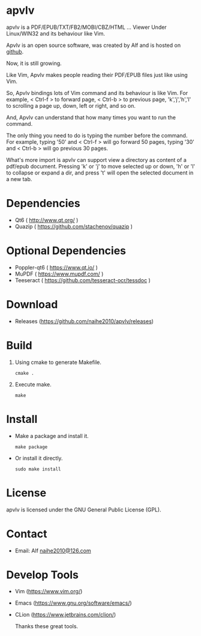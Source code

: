 # apvlv

apvlv is a PDF/EPUB/TXT/FB2/MOBI/CBZ/HTML ... Viewer Under Linux/WIN32 and its behaviour like Vim.

Apvlv is an open source software, was created by Alf and is hosted on [github](https://github.com/naihe2010/apvlv).

Now, it is still growing.

Like Vim, Apvlv makes people reading their PDF/EPUB files just like using Vim.

So, Apvlv bindings lots of Vim command and its behaviour is like Vim. For example, < Ctrl-f > to forward page, < Ctrl-b > to previous page, 'k','j','h','l' to scrolling a page up, down, left or right, and so on.

And, Apvlv can understand that how many times you want to run the command.

The only thing you need to do is typing the number before the command. For example, typing '50' and < Ctrl-f > will go forward 50 pages, typing '30' and < Ctrl-b > will go previous 30 pages.

What's more import is apvlv can support view a directory as content of a pdf/epub document. Pressing 'k' or 'j' to move selected up or down, 'h' or 'l' to collapse or expand a dir, and press 't' will open the selected document in a new tab.

# Dependencies

+ Qt6 ( http://www.qt.org/ )
+ Quazip ( https://github.com/stachenov/quazip )

# Optional Dependencies

+ Poppler-qt6 ( https://www.qt.io/ )
+ MuPDF ( https://www.mupdf.com/ )
+ Teeseract ( https://github.com/tesseract-ocr/tessdoc )

# Download

+ Releases (https://github.com/naihe2010/apvlv/releases)

# Build

1. Using cmake to generate Makefile.
   
   ```
   cmake .
   ```
2. Execute make.
   
   ```
   make
   ```

# Install

+ Make a package and install it.
  
  ```
  make package
  ```
+ Or install it directly.
  
  ```
  sudo make install
  ```

# License

apvlv is licensed under the GNU General Public License (GPL).

# Contact

+ Email: Alf [naihe2010@126.com](mailto:naihe2010@126.com)

# Develop Tools

+ Vim (https://www.vim.org/)

+ Emacs (https://www.gnu.org/software/emacs/)

+ CLion (https://www.jetbrains.com/clion/)
  
  Thanks these great tools.

